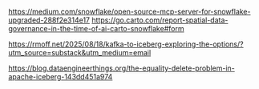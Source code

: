 https://medium.com/snowflake/open-source-mcp-server-for-snowflake-upgraded-288f2e314e17
https://go.carto.com/report-spatial-data-governance-in-the-time-of-ai-carto-snowflake#form

https://rmoff.net/2025/08/18/kafka-to-iceberg-exploring-the-options/?utm_source=substack&utm_medium=email

https://blog.dataengineerthings.org/the-equality-delete-problem-in-apache-iceberg-143dd451a974
